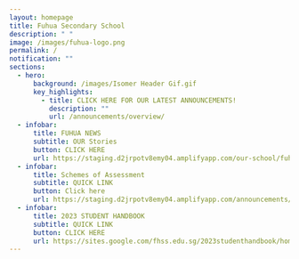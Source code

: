 ```yaml
---
layout: homepage
title: Fuhua Secondary School
description: " "
image: /images/fuhua-logo.png
permalink: /
notification: ""
sections:
  - hero:
      background: /images/Isomer Header Gif.gif
      key_highlights:
        - title: CLICK HERE FOR OUR LATEST ANNOUNCEMENTS!
          description: ""
          url: /announcements/overview/
  - infobar:
      title: FUHUA NEWS
      subtitle: OUR Stories
      button: CLICK HERE
      url: https://staging.d2jrpotv8emy04.amplifyapp.com/our-school/fuhua-news/
  - infobar:
      title: Schemes of Assessment
      subtitle: QUICK LINK
      button: Click here
      url: https://staging.d2jrpotv8emy04.amplifyapp.com/announcements/2023-scheme-of-assessments/
  - infobar:
      title: 2023 STUDENT HANDBOOK
      subtitle: QUICK LINK
      button: CLICK HERE
      url: https://sites.google.com/fhss.edu.sg/2023studenthandbook/home
---
```

